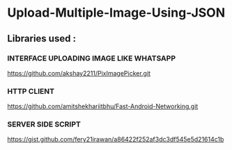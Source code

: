 # Upload-Multiple-Image-Using-JSON
## Libraries used :
### INTERFACE UPLOADING IMAGE LIKE WHATSAPP
https://github.com/akshay2211/PixImagePicker.git 
### HTTP CLIENT
https://github.com/amitshekhariitbhu/Fast-Android-Networking.git
### SERVER SIDE SCRIPT
https://gist.github.com/fery21irawan/a86422f252af3dc3df545e5d21614c1b
